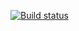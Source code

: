 [![Build status](https://ci.appveyor.com/api/projects/status/5kgwvq5yh7u7d2yo/branch/main?svg=true)](https://ci.appveyor.com/project/Iseedeadtoads/automation2/branch/main)
